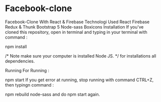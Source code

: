 # Facebook-clone
Facebook-Clone With React & Firebase
Technologi Used
React
Firebase
Redux & Thunk
Bootstrap 5
Node-sass
Boxicons
Installation
If you've cloned this repository, open in terminal and typing in your terminal with command :

npm install

/* Note
make sure your computer is installed Node JS.
*/
for installations all dependencies.

Running
For Running :

npm start
If you get error at running, stop running with command CTRL+Z, then typingn command :

npm rebuild node-sass
and do npm start again.
